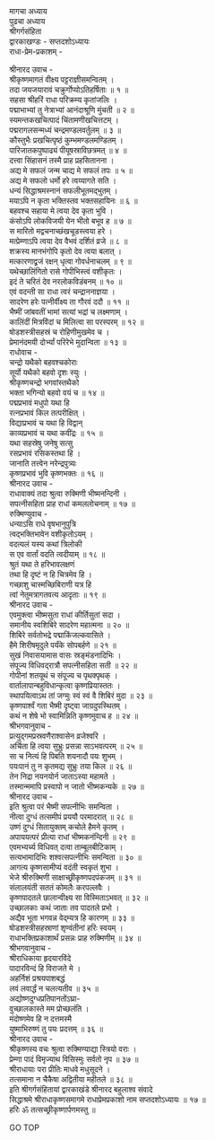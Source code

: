 मागचा अध्याय  
पुढचा अध्याय  
श्रीगर्गसंहिता  
द्वारकाखण्डः - सप्तदशोऽध्यायः  
राधा-प्रेम-प्रकाशम् -  
  
श्रीनारद उवाच -  
श्रीकृष्णमागतं वीक्ष्य पट्टराज्ञीसमन्वितम् ।  
तदा जयजयारावं चक्रुर्गोप्योऽतिहर्षिताः ॥ १ ॥  
सहसा श्रीहरिं राधा परिक्रम्य कृतांजलिः ।  
पद्माभाभ्यां तु नेत्राभ्यां आनंदाश्रूणि मुंचती ॥ २ ॥  
स्यमन्तकखचित्पादं चिंतामणीखचित्तटम् ।  
पद्मरागलसन्मध्यं चन्द्रमण्डलवर्तुलम् ॥ ३ ॥  
कौस्तुभैः प्रखचित्पृष्ठं कुम्भमण्डलमण्डितम् ।  
पारिजातकपुष्पाढ्यं पीयूषस्राविछत्रमत् ॥ ४ ॥  
दत्त्वा सिंहासनं तस्मै प्राह प्रहसितानना ।  
अद्य मे सफलं जन्म चाद्य मे सफलं तपः ॥ ५ ॥  
अद्य मे सफलो धर्मो हरे त्वय्यागते सति ।  
धन्यं सिद्धाश्रमस्नानं सफलीभूतमद्‌भुतम् ।  
मयाऽपि न कृता भक्तिस्तव भक्तसहायिनः ॥ ६ ॥  
बहवश्च सहाया मे त्वया देव कृता भुवि ।  
कंसोऽपि लोकविजयी येन भीतो बभूव ह ॥ ७ ॥  
स मारितो मद्वचनाच्छंखचूडस्त्वया हरे ।  
मत्प्रेम्णाऽपि त्वया देव वैभवं दर्शितं व्रजे ॥ ८ ॥  
शक्रस्य मानभंगोपि कृतो देव त्वया बलात् ।  
मत्कारणाद्व्रजं रक्षन् धृत्वा गोवर्धनाचलम् ॥ ९ ॥  
यथेच्छालिंगितो रासे गोपीभिस्त्वं वशीकृतः ।  
इदं ते चरितं देव नरलोकविडंबनम् ॥ १० ॥  
एवं वदन्ती सा राधा त्वरं चन्द्राननाज्ञया ।  
सादरेण हरेः पत्नीर्वीक्ष्य ता गौरवं ददौ ॥ ११ ॥  
भैष्मीं जांबवतीं भामां सत्यां भद्रां च लक्ष्मणाम् ।  
कालिंदीं मित्रविंदां च मिलित्वा सा परस्परम् ॥ १२ ॥  
षोडशस्त्रीसहस्रं च रोहिणीमुखमेव च ।  
प्रेमानंदमयी दोर्भ्यां परिरेभे मुदान्विता ॥ १३ ॥  
राधोवाच -  
चन्द्रो यथैको बहवश्चकोराः  
     सूर्यो यथैको बहवो दृशः स्युः ।  
श्रीकृष्णचन्द्रो भगवांस्तथैको  
     भक्ता भगिन्यो बहवो वयं च ॥ १४ ॥  
पद्मप्रभावं मधुपो यथा हि  
     रत्नप्रभावं किल तत्परीक्षित् ।  
विद्याप्रभावं च यथा हि विद्वान्  
     काव्यप्रभावं च यथा कवींद्रः ॥ १५ ॥  
यथा सहस्रेषु जनेषु सत्सु  
     रसप्रभावं रसिकस्तथा हि ।  
जानाति तत्त्वेन नरेन्द्रपुत्र्यः  
     कृष्णप्रभावं भुवि कृष्णभक्तः ॥ १६ ॥  
श्रीनारद उवाच -  
राधावाक्यं तदा श्रुत्वा रुक्मिणी भीष्मनन्दिनी ।  
सपत्नीसहिता प्राह राधां कमललोचनाम् ॥ १७ ॥  
रुक्मिण्युवाच -  
धन्याऽसि राधे वृषभानुपुत्रि  
     त्वद्‌भक्तिभावेन वशीकृतोऽयम् ।  
वदत्यलं यस्य कथां त्रिलोकी  
     स एव वार्तां वदति त्वदीयाम् ॥ १८ ॥  
श्रुतं यथा ते हरिभावलक्षणं  
     तथा हि दृष्टं न हि चित्रमेव हि ।  
गच्छाशु चास्मच्छिबिराणी यत्र हि  
     त्वां नेतुमत्रागतवत्य आदृताः ॥ १९ ॥  
श्रीनारद उवाच -  
एवमुक्त्वा भीष्मसुता राधां कीर्तिसुतां सदा ।  
समानीय स्वशिबिरे सादरेण महात्मना ॥ २० ॥  
शिबिरे सर्वतोभद्रे पद्माकिंजल्कवासिते ।  
हैमे शिरीषमृदुले पर्यंके सोपबर्हणे ॥ २१ ॥  
सुखं निवासयामास वासः स्रङ्मंडनादिभिः ।  
संपूज्य विधिवद्‌रात्रौ सपत्नीसहिता सती ॥ २२ ॥  
गोपीनां शतयूथं च संपूज्य च पृथक्पृथक् ।  
वार्तालापान्बहुविधान्कृत्वा कृष्णप्रियास्ततः ।  
स्थापयित्वाऽथ तां जग्मुः स्वं स्वं वै शिबिरं मुदा ॥ २३ ॥  
कृष्णपार्श्वं गता भैष्मी दृष्ट्वा जाग्रदुपस्थितम् ।  
कथं न शेषे भो स्वामिन्निति कृष्णमुवाच ह ॥ २४ ॥  
श्रीभगवानुवाच -  
प्रत्युद्‌गमप्रस्रवणैराश्वासेन व्रजेश्वरि ।  
अर्चिता हि त्वया सुभ्रुः प्रसन्ना साऽभवत्परम् ॥ २५ ॥  
सा च नित्यं हि पिबति शयनादौ पयः शुभम् ।  
पयःपानं तु न कृतमद्य सुभ्रुः तया किल ॥ २६ ॥  
तेन निद्रा नयनयोर्न जाताऽस्या महामते ।  
तस्मान्ममापि प्रस्वापो न जातो भीष्मकन्यके ॥ २७ ॥  
श्रीनारद उवाच -  
इति श्रुत्वा परं भैष्मी सपत्नीभिः समन्विता ।  
नीत्वा दुग्धं तत्समीपं प्रययौ परमादरात् ॥ २८ ॥  
उष्णं दुग्धं सितायुक्तम् कचोले हैमने कृतम् ।  
अपाययत्परं प्रीत्या राधां भीष्मकनंन्दिनी ॥ २९ ॥  
एवमभ्यर्च्य विधिवत् दत्वा ताम्बूलबीटिकाम् ।  
सत्यभामादिभिः शश्वत्सपत्नीभिः समन्विता ॥ ३० ॥  
आगत्य कृष्णसामीप्यं वदंती स्वकृतं शुभा ।  
भेजे श्रीरुक्मिणी साक्षाच्छ्रीकृष्णपदपंकजम् ॥ ३१ ॥  
संलालयंती सततं कोमलैः करपल्लवैः ।  
कृष्णपादतले छालान्वीक्ष्य सा विस्मिताऽभवत् ॥ ३२ ॥  
उच्छालकाः कथं जाताः तव पादतले प्रभो ।  
अद्यैव भूता भगवन्न वेद्म्यत्र हि कारणम् ॥ ३३ ॥  
षोडशस्त्रीसहस्राणां शृण्वंतीनां हरिः स्वयम् ।  
राधाभक्तिप्रकाशार्थं प्रसन्नः प्राह रुक्मिणीम् ॥ ३४ ॥  
श्रीभगवानुवाच -  
श्रीराधिकाया हृदयारविंदे  
     पादारविन्दं हि विराजते मे ।  
अहर्निशं प्रश्रयपाशबद्धं  
     लवं लवार्द्धं न चलत्यतीव ॥ ३५ ॥  
अद्योष्णदुग्धप्रतिपानतोंऽघ्रा-  
     वुच्छालकास्ते मम प्रोच्छलंति ।  
मंदोष्णमेव हि न दत्तमस्मै  
     युष्माभिरुष्णं तु पयः प्रदत्तम् ॥ ३६ ॥  
श्रीनारद उवाच -  
श्रीकृष्णस्य वचः श्रुत्वा रुक्मिण्याद्या स्त्रियो वराः ।  
प्रेम्णा पादं विमृज्याथ विसिस्मुः सर्वतो नृप ॥ ३७ ॥  
श्रीराधायाः परा प्रीतिः माधवे मधुसूदने ।  
तत्समाना न चैकैषा अद्वितीया महीतले ॥ ३८ ॥  
इति श्रीगर्गसंहितायां द्वारकाखंडे श्रीनारद बहुलाश्व संवादे  
सिद्धाश्रमे श्रीराधाकृष्णसमागमे राधाप्रेमप्रकाशो नाम सप्तदशोऽध्यायः ॥ १७ ॥  
हरिः ॐ तत्सच्छ्रीकृष्णार्पणमस्तु ॥  
  
GO TOP
